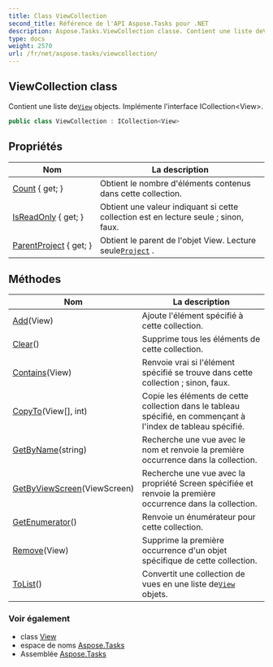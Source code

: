 ```yaml
---
title: Class ViewCollection
second_title: Référence de l'API Aspose.Tasks pour .NET
description: Aspose.Tasks.ViewCollection classe. Contient une liste deView objects. Implémente linterface ICollectionView.
type: docs
weight: 2570
url: /fr/net/aspose.tasks/viewcollection/
---
```

## ViewCollection class

Contient une liste de[`View`](../view/) objects. Implémente l'interface ICollection&lt;View&gt;.

```csharp
public class ViewCollection : ICollection<View>
```

## Propriétés

| Nom | La description |
| --- | --- |
| [Count](../../aspose.tasks/viewcollection/count/) { get; } | Obtient le nombre d'éléments contenus dans cette collection. |
| [IsReadOnly](../../aspose.tasks/viewcollection/isreadonly/) { get; } | Obtient une valeur indiquant si cette collection est en lecture seule ; sinon, faux. |
| [ParentProject](../../aspose.tasks/viewcollection/parentproject/) { get; } | Obtient le parent de l'objet View. Lecture seule[`Project`](../project/) . |

## Méthodes

| Nom | La description |
| --- | --- |
| [Add](../../aspose.tasks/viewcollection/add/)(View) | Ajoute l'élément spécifié à cette collection. |
| [Clear](../../aspose.tasks/viewcollection/clear/)() | Supprime tous les éléments de cette collection. |
| [Contains](../../aspose.tasks/viewcollection/contains/)(View) | Renvoie vrai si l'élément spécifié se trouve dans cette collection ; sinon, faux. |
| [CopyTo](../../aspose.tasks/viewcollection/copyto/)(View[], int) | Copie les éléments de cette collection dans le tableau spécifié, en commençant à l'index de tableau spécifié. |
| [GetByName](../../aspose.tasks/viewcollection/getbyname/)(string) | Recherche une vue avec le nom et renvoie la première occurrence dans la collection. |
| [GetByViewScreen](../../aspose.tasks/viewcollection/getbyviewscreen/)(ViewScreen) | Recherche une vue avec la propriété Screen spécifiée et renvoie la première occurrence dans la collection. |
| [GetEnumerator](../../aspose.tasks/viewcollection/getenumerator/)() | Renvoie un énumérateur pour cette collection. |
| [Remove](../../aspose.tasks/viewcollection/remove/)(View) | Supprime la première occurrence d'un objet spécifique de cette collection. |
| [ToList](../../aspose.tasks/viewcollection/tolist/)() | Convertit une collection de vues en une liste de[`View`](../view/) objets. |

### Voir également

* class [View](../view/)
* espace de noms [Aspose.Tasks](../../aspose.tasks/)
* Assemblée [Aspose.Tasks](../../)


